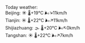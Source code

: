 Today weather:  
Beijing: ☀️ 🌡️+19°C 🌬️↘11km/h  
Tianjin: ☀️ 🌡️+22°C 🌬️↗11km/h  
Shijiazhuang: 🌫  🌡️+20°C 🌬️↖0km/h  
Tangshan: ☀️ 🌡️+22°C 🌬️↗7km/h  
